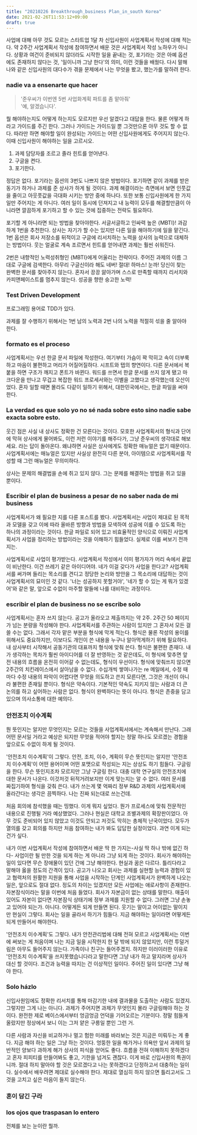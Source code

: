 ```yaml
---
title: "20210226 Breakthrough_business Plan_in_south Korea"
date: 2021-02-26T11:53:12+09:00
draft: true
---
```


사업에 대해 아무 것도 모르는 스타트업 1달 차 신입사원이 사업계획서 작성에 대해 적는다.
약 2주간 사업계획서 작성에 참여하면서 배운 것은 사업계획서 작성 노하우가 아니다.
상황과 여건이 준비되지 않더라도 시작한 일을 끝내는 것,
포기라는 것은 아예 옵션에도 존재하지 않다는 것,
'일이니까 그냥 한다'의 의미, 이런 것들을 배웠다.
다시 말해 나와 같은 신입사원의 대다수가 겪을 문제에서 나는 무엇을 봤고, 했는가를 말하려 한다.

### nadie va a ensenarte que hacer

> '준우씨가 이번엔 5번 사업화계획 파트를 좀 맡아줘'<br>'예, 알겠습니다'.

뭘 해야하는지도 어떻게 하는지도 모르지만 우선 알겠다고 대답을 한다.
물론 어떻게 하라고 가이드를 주긴 한다.
그러나 가이드는 가이드일 뿐 그것만으론 아무 것도 할 수 없다.
따라만 하면 해야할 일이 완성되는 가이드는 어떤 신입사원에게도 주어지지 않는다.
이때 신입사원이 해야하는 일을 고르시오. 

1. 과제 담당자를 조르고 졸라 힌트를 얻어낸다.
2. 구글을 켠다.
3. 포기한다.

정답은 없다.
포기라는 옵션의 3번도 나쁘지 않은 방법이다.
포기하면 같이 과제를 받은 동기가 하거나 과제를 준 상사가 하게 될 것이다.
과제 해결이라는 측면에서 보면 인풋값을 줄이고 아웃풋값을 극대화 시키는 방안 중에 하나다.
또한 보통 신입사원에게 한 가지 일만 주어지는 게 아니다.
여러 일이 동시에 던져지고 내 능력이 모두를 해결할만큼이 아니라면 깔끔하게 포기하고 할 수 있는 것에 집중하는 전략도 필요하다.

포기할 게 아니라면 되는 방법을 찾아야한다.
서글서글하고 인싸력 높은 {MBTI}! 과감하게 1번을 추천한다.
상사는 자기가 할 수는 있지만 다른 일을 해야하기에 일을 맡긴다.
1번 옵션은 회사 저장소를 뒤적이고 구글에 리서치하는 노력을 상사의 능력으로 대체하는 방법이다.
웃는 얼굴로 계속 조르면서 힌트를 얻어내면 과제는 훨씬 쉬워진다.

2번은 내향적인 노력성취형인 {MBTI}에게 어울리는 전략이다.
주어진 과제의 이름 그대로 구글에 검색한다.
아무리 구글신이라 해도 네버! 절대! 하마스! 눈까! 당신이 찾는 완벽한 문서를 찾아주지 않는다.
혼자서 끙끙 앓아가며 스스로 만족할 때까지 리서치와 카피앤페이스트를 멈추지 않는다.
성공을 향한 숭고한 노력!

### Test Driven Development

프로그래밍 용어로 TDD가 있다.


과제를 잘 수행하기 위해서는 1번 남의 노력과 2번 나의 노력을 적절히 섞을 줄 알아야 한다.


### 


### formato es el proceso

사업계획서는 우선 한글 문서 파일에 작성한다.
여기부터 가슴이 꽉 막히고 속이 더부룩하고 마음이 불편하고 머리가 어질어질하다.
시프트와 탭의 향연이다. 다른 문서에서 복붙을 하면 구조가 깨지고 폰트가 바뀐다. 워드를 쓰면서 한글 문서를 쓰지 않게 됐고 마크다운을 만나고 무겁고 복잡한 워드 프로세서와는 이별을 고했다고 생각했는데 오산이었다. 혼자 일할 때면 몰라도 다같이 일하기 위해서, 대한민국에서는, 한글 파일을 써야 한다.

### La verdad es que solo yo no sé nada sobre esto sino nadie sabe exacta sobre esto.

웃긴 점은 사실 내 상사도 정확한 건 모른다는 것이다.
모호한 사업계획서의 형식과 단어에 막혀 상사에게 물어봐도, 이런 저런 이야기를 해주다가, 그냥 준우씨의 생각대로 해보세요.
라는 답이 돌아온다.
왜냐하면 사실은 상사에게도 정확한 매뉴얼은 없기 때문이다.
사업계획서에는 매뉴얼은 있지만 사실상 완전히 다른 분야, 아이템으로 사업계획서를 작성할 때 그런 매뉴얼은 무의미하다.

상사는 문제의 해결법을 손에 쥐고 있지 않다.
그는 문제를 해결하는   방법을 쥐고 있을 뿐이다.

### Escribir el plan de business a pesar de no saber nada de mi business

사업계획서가 왜 필요한 지를 다룬 포스트를 봤다.
사업계획서는 사업이 제대로 된 목적과 모델을 갖고 이에 따라 올바른 방향과 방법을 모색하여 성공에 이를 수 있도록 하는 하나의 과정이라는 것이다.
한글 파일로 되어 있고 비효율적인 양식으로 이뤄진 사업계획서가 사업을 정리하는 방법이라는 것을 이해하기 힘들었다.
실제로 이를 써보기 전까지는.

사업계획서로 사업이 평가받는다.
사업계획서 작성에서 이미 평가자가 머리 속에서 끝없이 비난한다.
이건 쓰레기 같은 아이디어야.
네가 이걸 갖다가 사업을 한다고?
사업계획서를 써가며 들리는 목소리를 견디고 정당한 논리와 방안을 그 목소리에 대답하는 것이 사업계획서의 묘미인 것 같다.
'너는 성공하지 못할거야', '네가 할 수 있는 게 뭐가 있겠어'와 같은 말, 앞으로 수없이 마주할 말들에 나를 대비하는 과정이다.

### escribir el plan de business no se escribe solo

사업계획서는 혼자 쓰지 않는다.
공고가 올라오고 제출까지는 약 2주.
2주간 50 페이지가 넘는 분량을 작성해야 한다.
사업계획서를 주관하는 사람이 있지만 그 혼자서 모든 걸 쓸 수는 없다.
그래서 각자 맡은 부분을 형식에 막게 적는다.
형식은 물론 작성의 용이를 위해서도 중요하지만, 이보다도 개인이 쓴 내용을 누구나 알아먹게하기 위해 필요하다.
내 상사부터 시작해서 공동기관의 대표까지 형식에 맞춰 쓴다.
형식은 불편한 존재다.
내가 생각하는 목차가 훨씬 아이디어를 더 잘 반영하는 것 같은데도, 이 형식에 맞추면 앞전 내용의 흐름을 온전히 이어갈 수 없는데도, 형식이 우선이다.
형식에 맞춰쓰지 않으면 2주간의 치킨레이스에서 살아남을 수 없다.
수십개씩 쌓여나가는 re 메일에서, 수정 때마다 수정 내용의 파악이 어렵다면 무엇을 의도하고 쓴지 모른다면, 그것은 개선이 아니라 불편한 존재일 뿐이다.
형식은 약속이다.
기본적인 약속도 지키지 않는 사람과 더 큰 논의를 하고 싶어하는 사람은 없다.
형식이 완벽하다는 뜻이 아니다.
형식은 존중을 담고 있으며 의사소통에 대한 예의다.

### 안전조치 이수계획

뭔 뜻인지는 알지만 무엇인지는 모르는 것들을 사업계획서에서는 계속해서 만난다.
그래 어떤 문서일 거라고 예상은 되지만 무엇을 적어야 할지는 정말 하나도 모르겠는 경험을 앞으로도 수없이 하게 될 것이다.

'안전조치 이수계획'이 그렇다.
안전, 조치, 이수, 계획이 무슨 뜻인지는 알지만 '안전조치 이수계획'이 어떤 용어이며 어떤 포맷으로 작성되는 지는 상상도 하기 힘들다.
구글링을 한다.
무슨 뜻인지조차 모르지만 그냥 구글링 한다.
대충 대학 연구실의 안전조치에 대한 문서가 나온다.
이것저것 뒤적거려보지만 이게 맞는지는 알 수 없다.
여러 문서를 짜집기하여 형식을 갖춰 쓴다.
내가 쓰는게 몇 억짜리 정부 R&D 과제의 사업계획서에 올라간다는 생각은 끔찍하다.
나는 진짜 되는대로 쓰는건데.

처음 회의에 참석했을 때는 띵했다.
이게 뭐지 싶었다.
뭔가 프로세스에 맞춰 전문적인 내용으로 진행될 거라 예상했었다.
그러나 현실은 대학교 조별과제의 확장판이었다.
아무 것도 준비되어 있지 않았고 이것도 안되고 저것도 막히는 총체적 난국이었다.
모두가 열의를 갖고 회의를 하지만 처음 참여하는 내가 봐도 답답한 실정이었다.
과연 이게 되는건가 싶다.

내가 이번 사업계획서 작성에 참여하면서 배운 딱 한 가지는-사실 딱 하나 밖에 없긴 하다- 사업이란 될 만한 것을 되게 하는 게 아니라 그냥 되게 하는 것이다.
회사가 해야하는 일이 있다면 무슨 장애물이 있던 간에 그냥 해야한다.
현실과 꿈은 다르다.
틀리다라고 말해야 옳을 정도의 간격이 있다.
공고가 나오고 회사는 과제를 실현할 능력과 경험이 있고 협력처의 원활한 지원을 통해 사업을 시작하는 단계인 사업계획서가 완벽하게 나오는 일은, 앞으로도 절대 없다.
정도의 차이는 있겠지만 모든 사업에는 애로사항이 존재한다.
자본잠식이라는 말을 이번에 처음 들었다.
회사가 자본금이 없는 상태를 말한다.
매출이 있어도 자본이 없다면 자본잠식 상태기에 정부 과제를 지원할 수 없다.
그러면 그냥 손놓고 있어야 되는가.
아니다.
어떻게든 되게 만들면 된다.
웃기는 말이고 어이없는 말이지만 현실이 그렇다.
회사는 일을 골라서 하기가 힘들다.
지금 해야하는 일이라면 어떻게든 되게 만들어서 해야한다.

'안전조치 이수계획'도 그렇다.
내가 안전관리법에 대해 전혀 모르고 사업계획서는 이번에 써보는 게 처음이며 나는 지금 일을 시작한지 한 달 밖에 되지 않았지만, 이런 투덜거림은 아무도 들어주지 않는다.
가족이나 친구는 들어주겠지.
하지만 이러이러한 이유로 '안전조치 이수계획'을 쓰지못했습니다라고 말한다면 그냥 내가 하고 말지라며 상사가 대신 할 것이다.
조건과 능력을 따지는 건 이상적인 일이다.
주어진 일이 있다면 그냥 해야 한다.

### Solo házlo

신입사원임에도 정확한 리서치를 통해 마감기한 내에 결과물을 도출하는 사람도 있겠지.
그렇지만 그게 나는 아니다.
과제가 주어지면 과제가 무엇인지 몰라 구글링해야 하는 것이다.
완전한 제로 베이스에서부터 엉금엉금 언덕을 기어오르는 기분이다.
정말 힘들게 올랐지만 정상에서 보니 이는 그저 얕은 구릉일 뿐인 그런 거.

다른 사람과 자신을 비교하거나 멀고 험한 미래를 바라보는 것은 지금은 미뤄두는 게 좋다.
지금 해야 하는 일은 그냥 하는 것이다.
엉뚱한 일을 해가거나 의욕만 앞서 과제의 일반적인 양보다 과하게 해가 상사의 피식을 얻어도 좋다.
흐름을 전혀 이해하지 못하겠다고 혼자 피피티를 만들어봐도 좋고, 기한을 넘겨도 괜찮다.
이게 바로 신입사원의 특권이니까.
절대 하지 말아야 할 것은 모르겠다고 나는 못하겠다고 단정하고서 대충하는 일이다.
실수에서 배우려면 제대로 실수해야 한다.
제대로 열심히 하지 않으면 틀리고서도 그것을 고치고 싶은 마음이 들지 않는다.

### 혼이 담긴 구라



### los ojos que traspasan lo entero

전체를 보는 눈이란 뭘까.
